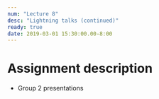 ```yaml
---
num: "Lecture 8"
desc: "Lightning talks (continued)"
ready: true
date: 2019-03-01 15:30:00.00-8:00
---
```


# Assignment description

 * Group 2 presentations


